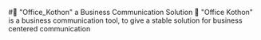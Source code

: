 #💼  "Office_Kothon" a Business Communication Solution 💼
"Office Kothon" is a business communication tool, to give a stable solution for business centered communication
